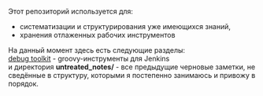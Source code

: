 Этот репозиторий используется для:
* систематизации и структурирования уже имеющихся знаний,
* хранения отлаженных рабочих инструментов

На данный момент здесь есть следующие разделы:<br>
[debug toolkit](debug_toolkit) - groovy-инструменты для Jenkins<br>
и директория **untreated\_notes/** - все предыдущие черновые заметки, не сведённые в структуру, которыми я постепенно занимаюсь и привожу в порядок.
